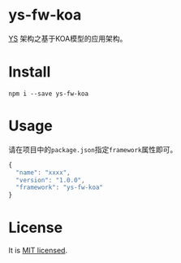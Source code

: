 # ys-fw-koa

[YS](https://github.com/yskit/ys-mutify) 架构之基于KOA模型的应用架构。

# Install

```shell
npm i --save ys-fw-koa
```

# Usage

请在项目中的`package.json`指定`framework`属性即可。

```javascript
{
  "name": "xxxx",
  "version": "1.0.0",
  "framework": "ys-fw-koa"
}
```

# License

It is [MIT licensed](https://opensource.org/licenses/MIT).